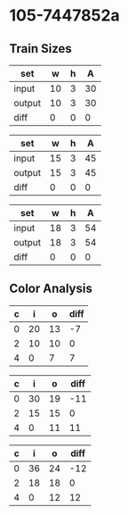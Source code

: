 # 105-7447852a
## Train Sizes

|set|w|h|A|
|---|---|---|---|
|input|10|3|30|
|output|10|3|30|
|diff|0|0|0|


|set|w|h|A|
|---|---|---|---|
|input|15|3|45|
|output|15|3|45|
|diff|0|0|0|


|set|w|h|A|
|---|---|---|---|
|input|18|3|54|
|output|18|3|54|
|diff|0|0|0|


## Color Analysis

|c|i|o|diff|
|---|---|---|---|
|0|20|13|-7|
|2|10|10|0|
|4|0|7|7|


|c|i|o|diff|
|---|---|---|---|
|0|30|19|-11|
|2|15|15|0|
|4|0|11|11|


|c|i|o|diff|
|---|---|---|---|
|0|36|24|-12|
|2|18|18|0|
|4|0|12|12|

